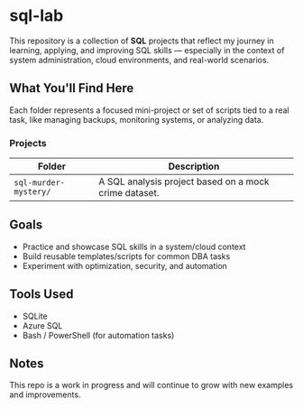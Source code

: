 # sql-lab

This repository is a collection of **SQL** projects that reflect my journey in learning, applying, and improving SQL skills — especially in the context of system administration, cloud environments, and real-world scenarios.

## What You'll Find Here

Each folder represents a focused mini-project or set of scripts tied to a real task, like managing backups, monitoring systems, or analyzing data. 

### Projects

| Folder                  | Description |
|--------------------------|-------------|
| `sql-murder-mystery/` | A SQL analysis project based on a mock crime dataset. |

## Goals

- Practice and showcase SQL skills in a system/cloud context
- Build reusable templates/scripts for common DBA tasks
- Experiment with optimization, security, and automation

## Tools Used

- SQLite
- Azure SQL 
- Bash / PowerShell (for automation tasks)

## Notes

This repo is a work in progress and will continue to grow with new examples and improvements.
